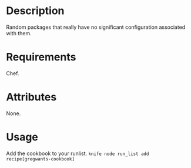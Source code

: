 Description
===========

Random packages that really have no significant configuration associated with them.

Requirements
============

Chef.

Attributes
==========

None.

Usage
=====

Add the cookbook to your runlist.
``
knife node run_list add recipe[gregwants-cookbook]
``
